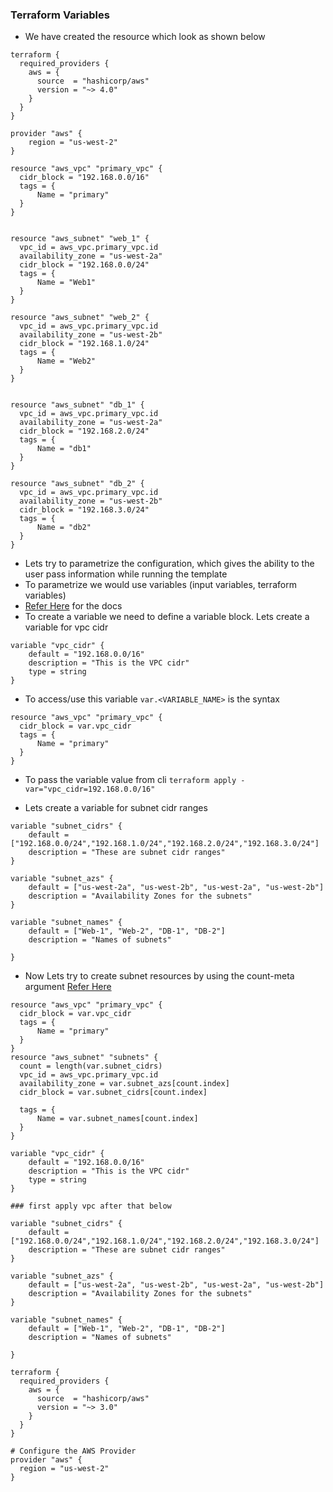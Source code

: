 ### Terraform Variables
* We have created the resource which look as shown below

```
terraform {
  required_providers {
    aws = {
      source  = "hashicorp/aws"
      version = "~> 4.0"
    }
  }
}

provider "aws" {
    region = "us-west-2"
}

resource "aws_vpc" "primary_vpc" {
  cidr_block = "192.168.0.0/16"
  tags = {
      Name = "primary"
  }
}


resource "aws_subnet" "web_1" {
  vpc_id = aws_vpc.primary_vpc.id
  availability_zone = "us-west-2a"
  cidr_block = "192.168.0.0/24"
  tags = {
      Name = "Web1"
  }
}

resource "aws_subnet" "web_2" {
  vpc_id = aws_vpc.primary_vpc.id
  availability_zone = "us-west-2b"
  cidr_block = "192.168.1.0/24"
  tags = {
      Name = "Web2"
  }
}


resource "aws_subnet" "db_1" {
  vpc_id = aws_vpc.primary_vpc.id
  availability_zone = "us-west-2a"
  cidr_block = "192.168.2.0/24"
  tags = {
      Name = "db1"
  }
}

resource "aws_subnet" "db_2" {
  vpc_id = aws_vpc.primary_vpc.id
  availability_zone = "us-west-2b"
  cidr_block = "192.168.3.0/24"
  tags = {
      Name = "db2"
  }
}
```

* Lets try to parametrize the configuration, which gives the ability to the user pass information while running the template
* To parametrize we would use variables (input variables, terraform variables)
* [Refer Here](https://www.terraform.io/language/values/variables) for the docs
* To create a variable we need to define a variable block. Lets create a variable for vpc cidr

```
variable "vpc_cidr" {
    default = "192.168.0.0/16"
    description = "This is the VPC cidr"
    type = string
}
```
* To access/use this variable ``` var.<VARIABLE_NAME> ``` is the syntax

```
resource "aws_vpc" "primary_vpc" {
  cidr_block = var.vpc_cidr
  tags = {
      Name = "primary"
  }
}
```

* To pass the variable value from cli ``` terraform apply -var="vpc_cidr=192.168.0.0/16" ```

* Lets create a variable for subnet cidr ranges 

```
variable "subnet_cidrs" {
    default = ["192.168.0.0/24","192.168.1.0/24","192.168.2.0/24","192.168.3.0/24"]
    description = "These are subnet cidr ranges"
}

variable "subnet_azs" {
    default = ["us-west-2a", "us-west-2b", "us-west-2a", "us-west-2b"]
    description = "Availability Zones for the subnets"
}

variable "subnet_names" {
    default = ["Web-1", "Web-2", "DB-1", "DB-2"]
    description = "Names of subnets"

}
```

* Now Lets try to create subnet resources by using the count-meta argument [Refer Here](https://www.terraform.io/language/meta-arguments/count)

```
resource "aws_vpc" "primary_vpc" {
  cidr_block = var.vpc_cidr
  tags = {
      Name = "primary"
  }
}
resource "aws_subnet" "subnets" {
  count = length(var.subnet_cidrs)
  vpc_id = aws_vpc.primary_vpc.id
  availability_zone = var.subnet_azs[count.index]
  cidr_block = var.subnet_cidrs[count.index]

  tags = {
      Name = var.subnet_names[count.index]
  }
}
```

```
variable "vpc_cidr" {
    default = "192.168.0.0/16"
    description = "This is the VPC cidr"
    type = string
}

### first apply vpc after that below 

variable "subnet_cidrs" {
    default = ["192.168.0.0/24","192.168.1.0/24","192.168.2.0/24","192.168.3.0/24"]
    description = "These are subnet cidr ranges"
}

variable "subnet_azs" {
    default = ["us-west-2a", "us-west-2b", "us-west-2a", "us-west-2b"]
    description = "Availability Zones for the subnets"
}

variable "subnet_names" {
    default = ["Web-1", "Web-2", "DB-1", "DB-2"]
    description = "Names of subnets"

}
```

```
terraform {
  required_providers {
    aws = {
      source  = "hashicorp/aws"
      version = "~> 3.0"
    }
  }
}

# Configure the AWS Provider
provider "aws" {
  region = "us-west-2"
}
```

